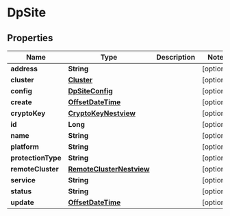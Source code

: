 # DpSite

## Properties
Name | Type | Description | Notes
------------ | ------------- | ------------- | -------------
**address** | **String** |  |  [optional]
**cluster** | [**Cluster**](Cluster.md) |  |  [optional]
**config** | [**DpSiteConfig**](DpSiteConfig.md) |  |  [optional]
**create** | [**OffsetDateTime**](OffsetDateTime.md) |  |  [optional]
**cryptoKey** | [**CryptoKeyNestview**](CryptoKeyNestview.md) |  |  [optional]
**id** | **Long** |  |  [optional]
**name** | **String** |  |  [optional]
**platform** | **String** |  |  [optional]
**protectionType** | **String** |  |  [optional]
**remoteCluster** | [**RemoteClusterNestview**](RemoteClusterNestview.md) |  |  [optional]
**service** | **String** |  |  [optional]
**status** | **String** |  |  [optional]
**update** | [**OffsetDateTime**](OffsetDateTime.md) |  |  [optional]

